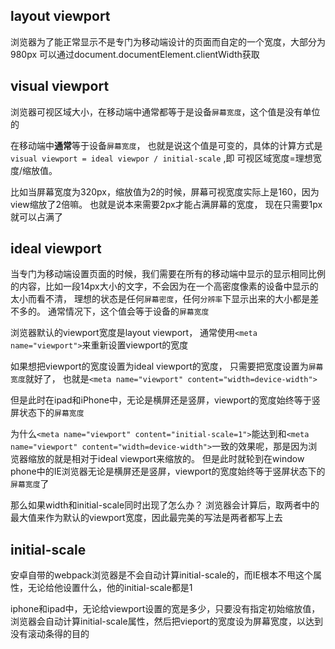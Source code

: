 layout viewport 
-
浏览器为了能正常显示不是专门为移动端设计的页面而自定的一个宽度，大部分为980px
可以通过document.documentElement.clientWidth获取

visual viewport
-
浏览器可视区域大小，在移动端中通常都等于是设备`屏幕宽度`，这个值是没有单位的

在移动端中**通常**等于设备`屏幕宽度`， 也就是说这个值是可变的，具体的计算方式是`visual viewport = ideal viewpor / initial-scale`  ,即 可视区域宽度=理想宽度/缩放值。

比如当屏幕宽度为320px，缩放值为2的时候，屏幕可视宽度实际上是160，因为view缩放了2倍嘛。 也就是说本来需要2px才能占满屏幕的宽度， 现在只需要1px就可以占满了


ideal viewport 
-
当专门为移动端设置页面的时候，我们需要在所有的移动端中显示的显示相同比例的内容，比如一段14px大小的文字，不会因为在一个高密度像素的设备中显示的太小而看不清， 理想的状态是任何`屏幕密度`，任何`分辨率`下显示出来的大小都是差不多的。 
通常情况下，这个值会等于设备的`屏幕宽度`

浏览器默认的viewport宽度是layout viewport， 通常使用`<meta name="viewport">`来重新设置viewport的宽度	

如果想把viewport的宽度设置为ideal viewport的宽度， 只需要把宽度设置为`屏幕宽度`就好了， 也就是`<meta name="viewport" content="width=device-width">`

但是此时在ipad和iPhone中，无论是横屏还是竖屏，viewport的宽度始终等于竖屏状态下的`屏幕宽度`

为什么`<meta name="viewport" content="initial-scale=1">`能达到和`<meta name="viewport" content="width=device-width">`一致的效果呢，那是因为浏览器缩放的就是相对于ideal viewport来缩放的。 
但是此时就轮到在window phone中的IE浏览器无论是横屏还是竖屏，viewport的宽度始终等于竖屏状态下的`屏幕宽度`了

那么如果width和initial-scale同时出现了怎么办？ 浏览器会计算后，取两者中的最大值来作为默认的viewport宽度，因此最完美的写法是两者都写上去

initial-scale
-
安卓自带的webpack浏览器是不会自动计算initial-scale的，而IE根本不甩这个属性，无论给他设置什么，他的initial-scale都是1

iphone和ipad中，无论给viewport设置的宽是多少，只要没有指定初始缩放值，浏览器会自动计算initial-scale属性，然后把vieport的宽度设为屏幕宽度，以达到没有滚动条得的目的








